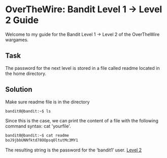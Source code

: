 # OverTheWire: Bandit Level 1 → Level 2 Guide
Welcome to my guide for the Bandit Level 1 → Level 2 of the OverTheWire wargames.
## Task
The password for the next level is stored in a file called readme located in the home directory.
## Solution

Make sure readme file is in the directory
```bash
bandit0@bandit:~$ ls
```
Since this is the case, we can print the content of a file with the following command syntax: cat 'yourfile'.
```bash
bandit0@bandit:~$ cat readme
boJ9jbbUNNfktd78OOpsqOltutMc3MY1
```
The resulting string is the password for the ‘bandit1’ user.
[Level 2](Level%202.md)
